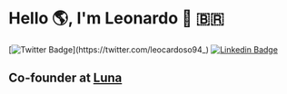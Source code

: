 # Hello 🌎, I'm Leonardo 👋 :brazil:

[![Twitter Badge](https://img.shields.io/badge/-@leocardoso94_-6633cc?style=flat-square&labelColor=6633cc&logo=twitter&logoColor=white&link=https://twitter.com/leocardoso94_)](https://twitter.com/leocardoso94_) 
[![Linkedin Badge](https://img.shields.io/badge/-Leonardo%20Cardoso-6633cc?style=flat-square&logo=Linkedin&logoColor=white&link=https://www.linkedin.com/in/leocardoso94/)](https://www.linkedin.com/in/leocardoso94/) 

## Co-founder at [Luna](https://luna.ac)
